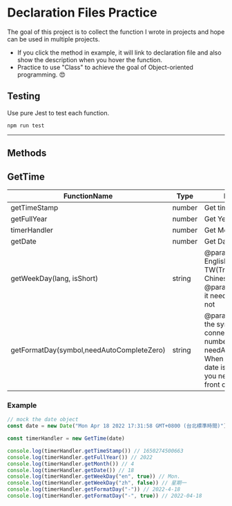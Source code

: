 # Declaration Files Practice

The goal of this project is to collect the function I wrote in projects and hope can be used in multiple projects.

- If you click the method in example, it will link to declaration file and also show the description when you hover the function.
- Practice to use "Class" to achieve the goal of Object-oriented programming. :heart_eyes:

## Testing

Use pure Jest to test each function.

```javascript=
npm run test
```

---

## Methods

## GetTime

| FunctionName                              | Type   | Description                                                                                                                                                                 |
| ----------------------------------------- | ------ | --------------------------------------------------------------------------------------------------------------------------------------------------------------------------- |
| getTimeStamp                              | number | Get timeStamp.                                                                                                                                                              |
| getFullYear                               | number | Get Year.                                                                                                                                                                   |
| timerHandler                              | number | Get Month.                                                                                                                                                                  |
| getDate                                   | number | Get Date.                                                                                                                                                                   |
| getWeekDay(lang, isShort)                 | string | @param lang choose English or zh-TW(Transitional Chinese) to display & @param isShort should it need to shorten or not                                                      |
| getFormatDay(symbol,needAutoCompleteZero) | string | @param symbol Add the symbol you want to connect between number & @param needAutoCompleteZero When the month or date is less than 10, Do you need to add 0 in front of them |

### Example

```javascript =
// mock the date object
const date = new Date("Mon Apr 18 2022 17:31:58 GMT+0800 (台北標準時間)")

const timerHandler = new GetTime(date)

console.log(timerHandler.getTimeStamp()) // 1650274500663
console.log(timerHandler.getFullYear()) // 2022
console.log(timerHandler.getMonth()) // 4
console.log(timerHandler.getDate()) // 18
console.log(timerHandler.getWeekDay("en", true)) // Mon.
console.log(timerHandler.getWeekDay("zh", false)) // 星期一
console.log(timerHandler.getFormatDay("-")) // 2022-4-18
console.log(timerHandler.getFormatDay("-", true)) // 2022-04-18
```
